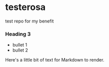 # testerosa
test repo for my benefit

### Heading 3

* bullet 1
* bullet 2

Here's a little bit of text for Markdown to render.
